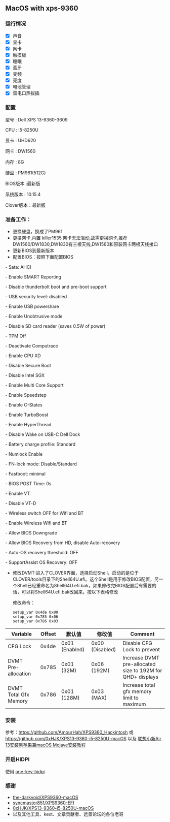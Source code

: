 ## MacOS with xps-9360

### 运行情况

- [x]  声音
- [x]  显卡
- [x]  网卡
- [x]  触摸板
- [x]  睡眠
- [x]  蓝牙
- [x]  变频
- [x] 亮度
- [x] 电池管理
- [x] 雷电口热拔插

### 配置

型号 : Dell XPS 13-9360-3609

CPU : i5-8250U

显卡 : UHD620

网卡 : DW1560

内存 : 8G

硬盘 : PM961(512G)

BIOS版本 :最新版

系统版本 : 10.15.4

Clover版本：最新版

### 准备工作：

- 更换硬盘，换成了PM961
- 更换网卡,内置 killer1535 网卡无法驱动,故需更换网卡,推荐 DW1560/DW1830,DW1830有三根天线,DW1560和原装网卡两根天线接口
- 更新BIOS到最新版本
- 配置BIOS：按照下面配置BIOS

\- Sata: AHCI

\- Enable SMART Reporting

\- Disable thunderbolt boot and pre-boot support

\- USB security level: disabled

\- Enable USB powershare

\- Enable Unobtrusive mode

\- Disable SD card reader (saves 0.5W of power)

\- TPM Off

\- Deactivate Computrace

\- Enable CPU XD

\- Disable Secure Boot

\- Disable Intel SGX

\- Enable Multi Core Support

\- Enable Speedstep

\- Enable C-States

\- Enable TurboBoost

\- Enable HyperThread

\- Disable Wake on USB-C Dell Dock

\- Battery charge profile: Standard

\- Numlock Enable

\- FN-lock mode: Disable/Standard

\- Fastboot: minimal

\- BIOS POST Time: 0s

\- Enable VT

\- Disable VT-D

\- Wireless switch OFF for Wifi and BT

\- Enable Wireless Wifi and BT

\- Allow BIOS Downgrade

\- Allow BIOS Recovery from HD, disable Auto-recovery

\- Auto-OS recovery threshold: OFF

\- SupportAssist OS Recovery: OFF

- 修改DVMT:进入了CLOVER界面，选择启动Shell，启动的是位于CLOVER/tools目录下的Shell64U.efi。这个Shell是用于修改BIOS配置，另一个Shell已经重命名为Shell64U.efi.bak，如果修改完BIOS配置后有需要的话，可以将Shell64U.efi.bak改回来。按以下表格修改

  修改命令：

  ```shell
  setup_var 0x4de 0x00
  setup_var 0x785 0x06
  setup_var 0x786 0x03
  ```

| Variable              | Offset | 默认值         | 修改值          | Comment                                                    |
| --------------------- | ------ | -------------- | --------------- | ---------------------------------------------------------- |
| CFG Lock              | 0x4de  | 0x01 (Enabled) | 0x00 (Disabled) | Disable CFG Lock to prevent                                |
| DVMT Pre-allocation   | 0x785  | 0x01 (32M)     | 0x06 (192M)     | Increase DVMT pre-allocated size to 192M for QHD+ displays |
| DVMT Total Gfx Memory | 0x786  | 0x01 (128M)    | 0x03 (MAX)      | Increase total gfx memory limit to maximum                 |





### 安装

参考：https://github.com/AmourHah/XPS9360_Hackintosh 或 https://github.com/0xHJK/XPS13-9360-i5-8250U-macOS 以及  [联想小新Air 13安装黑苹果兼macOS Mojave安装教程](https://blog.daliansky.net/Lenovo-Xiaoxin-Air-13-macOS-Mojave-installation-tutorial.html)

### 开启HIDPI

使用 [one-key-hidpi](https://github.com/xzhih/one-key-hidpi)


### 感谢

- [the-darkvoid/XPS9360-macOS](https://github.com/the-darkvoid/XPS9360-macOS)
- [syncmaster851/XPS9360-EFI](https://github.com/syncmaster851/XPS9360-EFI)
-  [0xHJK/XPS13-9360-i5-8250U-macOS]( https://github.com/0xHJK/XPS13-9360-i5-8250U-macOS)
- 以及其他工具、kext、文章贡献者、远景论坛的各位老哥
